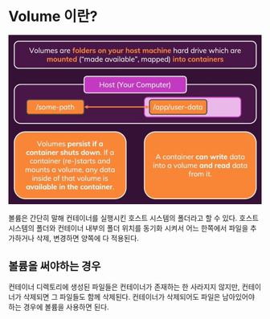 # Volume 이란?

<img src="images/03/volume concept.JPG">

볼륨은 간단히 말해 컨테이너를 실행시킨 호스트 시스템의 폴더라고 할 수 있다. 호스트 시스템의 폴더와 컨테이너 내부의 폴더 위치를 동기화 시켜서 어느 한쪽에서 파일을 추가하거나 삭제, 변경하면 양쪽에 다 적용된다. 

## 볼륨을 써야하는 경우

컨테이너 디렉토리에 생성된 파일들은 컨테이너가 존재하는 한 사라지지 않지만, 컨테이너가 삭제되면 그 파일들도 함께 삭제된다. 컨테이너가 삭제되어도 파일은 남아있어야 하는 경우에 볼륨을 사용하면 된다.